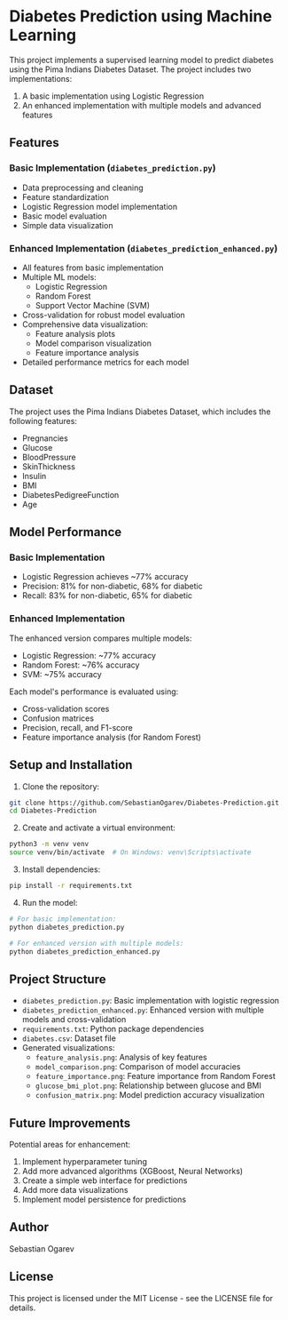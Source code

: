 # Diabetes Prediction using Machine Learning

This project implements a supervised learning model to predict diabetes using the Pima Indians Diabetes Dataset. The project includes two implementations:
1. A basic implementation using Logistic Regression
2. An enhanced implementation with multiple models and advanced features

## Features

### Basic Implementation (`diabetes_prediction.py`)
- Data preprocessing and cleaning
- Feature standardization
- Logistic Regression model implementation
- Basic model evaluation
- Simple data visualization

### Enhanced Implementation (`diabetes_prediction_enhanced.py`)
- All features from basic implementation
- Multiple ML models:
  - Logistic Regression
  - Random Forest
  - Support Vector Machine (SVM)
- Cross-validation for robust model evaluation
- Comprehensive data visualization:
  - Feature analysis plots
  - Model comparison visualization
  - Feature importance analysis
- Detailed performance metrics for each model

## Dataset

The project uses the Pima Indians Diabetes Dataset, which includes the following features:
- Pregnancies
- Glucose
- BloodPressure
- SkinThickness
- Insulin
- BMI
- DiabetesPedigreeFunction
- Age

## Model Performance

### Basic Implementation
- Logistic Regression achieves ~77% accuracy
- Precision: 81% for non-diabetic, 68% for diabetic
- Recall: 83% for non-diabetic, 65% for diabetic

### Enhanced Implementation
The enhanced version compares multiple models:
- Logistic Regression: ~77% accuracy
- Random Forest: ~76% accuracy
- SVM: ~75% accuracy

Each model's performance is evaluated using:
- Cross-validation scores
- Confusion matrices
- Precision, recall, and F1-score
- Feature importance analysis (for Random Forest)

## Setup and Installation

1. Clone the repository:
```bash
git clone https://github.com/SebastianOgarev/Diabetes-Prediction.git
cd Diabetes-Prediction
```

2. Create and activate a virtual environment:
```bash
python3 -m venv venv
source venv/bin/activate  # On Windows: venv\Scripts\activate
```

3. Install dependencies:
```bash
pip install -r requirements.txt
```

4. Run the model:
```bash
# For basic implementation:
python diabetes_prediction.py

# For enhanced version with multiple models:
python diabetes_prediction_enhanced.py
```

## Project Structure

- `diabetes_prediction.py`: Basic implementation with logistic regression
- `diabetes_prediction_enhanced.py`: Enhanced version with multiple models and cross-validation
- `requirements.txt`: Python package dependencies
- `diabetes.csv`: Dataset file
- Generated visualizations:
  - `feature_analysis.png`: Analysis of key features
  - `model_comparison.png`: Comparison of model accuracies
  - `feature_importance.png`: Feature importance from Random Forest
  - `glucose_bmi_plot.png`: Relationship between glucose and BMI
  - `confusion_matrix.png`: Model prediction accuracy visualization

## Future Improvements

Potential areas for enhancement:
1. Implement hyperparameter tuning
2. Add more advanced algorithms (XGBoost, Neural Networks)
3. Create a simple web interface for predictions
4. Add more data visualizations
5. Implement model persistence for predictions

## Author

Sebastian Ogarev

## License

This project is licensed under the MIT License - see the LICENSE file for details.
